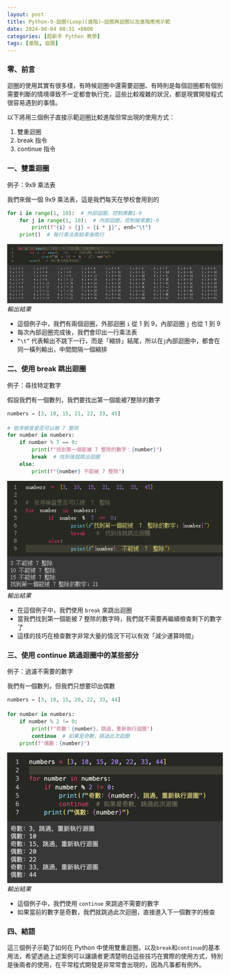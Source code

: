 ```yaml
---
layout: post
title: Python-9-迴圈(Loop)(進階)—迴圈再迴圈以及進階應用示範
date: 2024-08-04 00:31 +0800
categories: [超新手 Python 教學]
tags: [進階, 迴圈]
---
```

### 零、前言

迴圈的使用其實有很多樣，有時候迴圈中還需要迴圈、有時則是每個迴圈都有個別需要判斷的情境導致不一定都會執行完，這些比較複雜的狀況，都是現實開發程式很容易遇到的事情。

以下將用三個例子直接示範迴圈比較進階但常出現的使用方式：

1. 雙重迴圈
2. break 指令
3. continue 指令

### 一、雙重迴圈

例子：9x9 乘法表

我們來做一個 9x9 乘法表，這是我們每天在學校會用到的

```python
for i in range(1, 10):  # 外部迴圈，控制乘數1-9
    for j in range(1, 10):  # 內部迴圈，控制被乘數1-9
        print(f"{i} x {j} = {i * j}", end="\t")
    print()  # 每行乘法表結束後換行
```

![輸出結果](/assets/img/post_img/Python-9-迴圈(Loop)(進階)—迴圈再迴圈以及進階應用示範%20f47df9f9764944348539d591e7bdf825/Untitled.png)
_輸出結果_

- 這個例子中，我們有兩個迴圈，外部迴圈 `i` 從 1 到 9，內部迴圈 `j` 也從 1 到 9
- 每次內部迴圈完成後，我們會印出一行乘法表
- `“\t”` 代表輸出不跳下一行，而是「縮排」結尾，所以在`j`內部迴圈中，都會在同一橫列輸出，中間間隔一個縮排

### 二、使用 break 跳出迴圈

例子：尋找特定數字

假設我們有一個數列，我們要找出第一個能被7整除的數字

```python
numbers = [3, 10, 15, 21, 22, 33, 45]

# 依序檢查是否可以被 7 整除
for number in numbers:
    if number % 7 == 0:
        print(f"找到第一個能被 7 整除的數字：{number}")
        break  # 找到後就跳出迴圈
    else:
        print(f"{number} 不能被 7 整除")
```

![輸出結果](/assets/img/post_img/Python-9-迴圈(Loop)(進階)—迴圈再迴圈以及進階應用示範%20f47df9f9764944348539d591e7bdf825//Untitled%201.png)
_輸出結果_

- 在這個例子中，我們使用 `break` 來跳出迴圈
- 當我們找到第一個能被 7 整除的數字時，我們就不需要再繼續檢查剩下的數字了
- 這樣的技巧在檢查數字非常大量的情況下可以有效「減少運算時間」

### 三、使用 continue 跳過迴圈中的某些部分

例子：過濾不需要的數字

我們有一個數列，但我們只想要印出偶數

```python
numbers = [3, 10, 15, 20, 22, 33, 44]

for number in numbers:
    if number % 2 != 0:
        print(f"奇數：{number}，跳過，重新執行迴圈")
        continue  # 如果是奇數，跳過此次迴圈
    print(f"偶數：{number}")
```

![輸出結果](/assets/img/post_img/Python-9-迴圈(Loop)(進階)—迴圈再迴圈以及進階應用示範%20f47df9f9764944348539d591e7bdf825//Untitled%202.png)
_輸出結果_

- 這個例子中，我們使用 `continue` 來跳過不需要的數字
- 如果當前的數字是奇數，我們就跳過此次迴圈，直接進入下一個數字的檢查

### 四、結語

這三個例子示範了如何在 Python 中使用雙重迴圈，以及`break`和`continue`的基本用法，希望透過上述案例可以讓讀者更清楚明白這些技巧在實際的使用方式，特別是後兩者的使用，在平常程式開發是非常常會出現的，因為凡事都有例外。